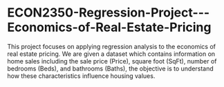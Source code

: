# ECON2350-Regression-Project---Economics-of-Real-Estate-Pricing
This project focuses on applying regression analysis to the economics of real estate pricing. We are given a dataset which contains information on home sales including the sale price (Price), square foot (SqFt), number of bedrooms (Beds), and bathrooms (Baths), the objective is to understand how these characteristics influence housing values.
